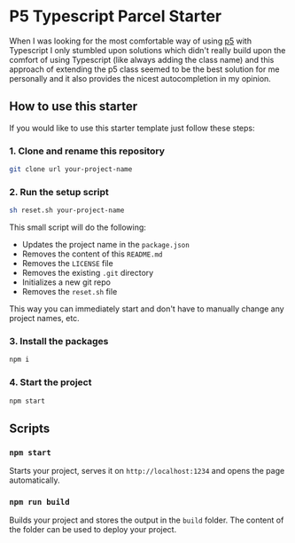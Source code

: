# P5 Typescript Parcel Starter

When I was looking for the most comfortable way of using [p5](https://p5js.org/) with Typescript I only stumbled upon solutions which didn't really build upon the comfort of using Typescript (like always adding the class name) and this approach of extending the p5 class seemed to be the best solution for me personally and it also provides the nicest autocompletion in my opinion.

## How to use this starter

If you would like to use this starter template just follow these steps:

### 1. Clone and rename this repository

```bash
git clone url your-project-name
```

### 2. Run the setup script

```bash
sh reset.sh your-project-name
```

This small script will do the following:

- Updates the project name in the `package.json`
- Removes the content of this `README.md`
- Removes the `LICENSE` file
- Removes the existing `.git` directory
- Initializes a new git repo
- Removes the `reset.sh` file

This way you can immediately start and don't have to manually change any project names, etc.

### 3. Install the packages

```bash
npm i
```

### 4. Start the project

```bash
npm start
```

## Scripts

### `npm start`

Starts your project, serves it on `http://localhost:1234` and opens the page automatically.

### `npm run build`

Builds your project and stores the output in the `build` folder. The content of the folder can be used to deploy your project.
